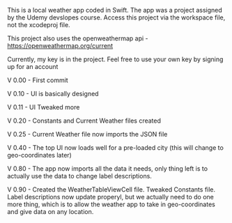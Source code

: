 This is a local weather app coded in Swift. The app was a project assigned by the Udemy devslopes course.
Access this project via the workspace file, not the xcodeproj file.

This project also uses the openweathermap api - https://openweathermap.org/current

Currently, my key is in the project. Feel free to use your own key by signing up for an account


V 0.00 - First commit

V 0.10 - UI is basically designed

V 0.11 - UI Tweaked more

V 0.20 - Constants and Current Weather files created

V 0.25 - Current Weather file now imports the JSON file

V 0.40 - The top UI now loads well for a pre-loaded city (this will change to geo-coordinates later)

V 0.80 - The app now imports all the data it needs, only thing left is to actually use the data to change label descriptions.

V 0.90 - Created the WeatherTableViewCell file. Tweaked Constants file. Label descriptions now update properyl, but we actually need to do one more thing, which is to allow the weather app to take in geo-coordinates and give data on any location.
